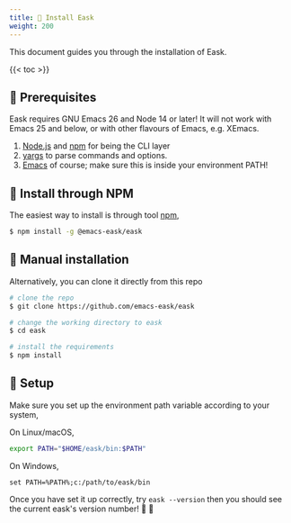 ```yaml
---
title: 💾 Install Eask
weight: 200
---
```


This document guides you through the installation of Eask.

{{< toc >}}

## 🚩 Prerequisites

Eask requires GNU Emacs 26 and Node 14 or later! It will not work with Emacs 25
and below, or with other flavours of Emacs, e.g. XEmacs.

1. [Node.js](https://nodejs.org/en/) and [npm](https://www.npmjs.com/) for being the CLI layer
2. [yargs](https://github.com/yargs/yargs) to parse commands and options.
3. [Emacs](https://www.gnu.org/software/emacs/) of course; make sure this is inside your environment PATH!

## 💾 Install through NPM

The easiest way to install is through tool [npm](https://www.npmjs.com/),

```sh
$ npm install -g @emacs-eask/eask
```

## 💾 Manual installation

Alternatively, you can clone it directly from this repo

```sh
# clone the repo
$ git clone https://github.com/emacs-eask/eask

# change the working directory to eask
$ cd eask

# install the requirements
$ npm install
```

## 🏡 Setup

Make sure you set up the environment path variable according to your system,

On Linux/macOS,

```sh
export PATH="$HOME/eask/bin:$PATH"
```

On Windows,

```batch
set PATH=%PATH%;c:/path/to/eask/bin
```

Once you have set it up correctly, try `eask --version` then you should see 
the current eask's version number! 🎉 🎊
